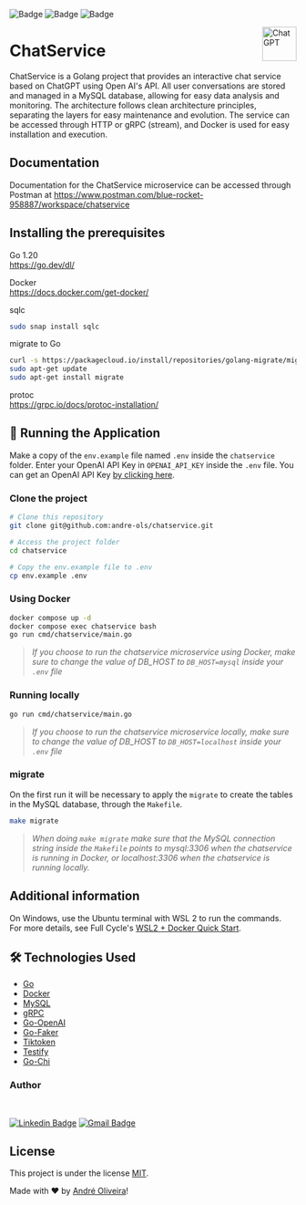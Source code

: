    ![Badge](https://img.shields.io/static/v1?label=Go&message=1.20&color=blue&style=flat&logo=go)
   ![Badge](https://img.shields.io/static/v1?label=Docker&message=23.0.5&color=blue&style=flat&logo=docker)
   ![Badge](https://img.shields.io/static/v1?label=MySQL&message=8&color=blue&style=flat&logo=mysql)

<a href="https://openai.com/blog/chatgpt/">
   <img src="https://freelogopng.com/images/all_img/1681038628chatgpt-icon-logo.png" alt="ChatGPT" title="ChatGPT" align="right" height="60" />
</a>

# ChatService

ChatService is a Golang project that provides an interactive chat service based on ChatGPT using Open AI's API. All user conversations are stored and managed in a MySQL database, allowing for easy data analysis and monitoring. The architecture follows clean architecture principles, separating the layers for easy maintenance and evolution. The service can be accessed through HTTP or gRPC (stream), and Docker is used for easy installation and execution.

## Documentation

Documentation for the ChatService microservice can be accessed through Postman at https://www.postman.com/blue-rocket-958887/workspace/chatservice

## Installing the prerequisites

Go 1.20\
https://go.dev/dl/

Docker\
https://docs.docker.com/get-docker/

sqlc

```bash
sudo snap install sqlc
```

migrate to Go

```bash
curl -s https://packagecloud.io/install/repositories/golang-migrate/migrate/script.deb.sh | sudo bash
sudo apt-get update
sudo apt-get install migrate
```

protoc\
https://grpc.io/docs/protoc-installation/

## 🎲 Running the Application

Make a copy of the `env.example` file named `.env` inside the `chatservice` folder. Enter your OpenAI API Key in `OPENAI_API_KEY` inside the `.env` file. You can get an OpenAI API Key [by clicking here](https://platform.openai.com/account/api-keys).

### Clone the project

```bash
# Clone this repository
git clone git@github.com:andre-ols/chatservice.git

# Access the project folder
cd chatservice

# Copy the env.example file to .env
cp env.example .env
```

### Using Docker

```bash
docker compose up -d
docker compose exec chatservice bash
go run cmd/chatservice/main.go
```

> _If you choose to run the chatservice microservice using Docker, make sure to change the value of DB_HOST to `DB_HOST=mysql` inside your `.env` file_

### Running locally

```bash
go run cmd/chatservice/main.go
```

> _If you choose to run the chatservice microservice locally, make sure to change the value of DB_HOST to `DB_HOST=localhost` inside your `.env` file_

### migrate

On the first run it will be necessary to apply the `migrate` to create the tables in the MySQL database, through the `Makefile`.

```bash
make migrate
```

> *When doing `make migrate` make sure that the MySQL connection string inside the `Makefile` points to *mysql:3306* when the chatservice is running in Docker, or *localhost:3306* when the chatservice is running locally.*

## Additional information

On Windows, use the Ubuntu terminal with WSL 2 to run the commands.\
For more details, see Full Cycle's [WSL2 + Docker Quick Start](https://github.com/codeedu/wsl2-docker-quickstart).

## 🛠 Technologies Used

- [Go](https://golang.org/)
- [Docker](https://www.docker.com/)
- [MySQL](https://www.mysql.com/)
- [gRPC](https://grpc.io/)
- [Go-OpenAI](https://github.com/sashabaranov/go-openai)
- [Go-Faker](https://github.com/go-faker/faker/v4)
- [Tiktoken](https://github.com/pkoukk/tiktoken-go)
- [Testify](https://github.com/stretchr/testify)
- [Go-Chi](github.com/go-chi/chi/v5)

### Author

<br />

[![Linkedin Badge](https://img.shields.io/badge/-André-blue?style=flat-square&logo=Linkedin&logoColor=white&link=https://www.linkedin.com/in/andre-ols/)](https://www.linkedin.com/in/andre-ols/)
[![Gmail Badge](https://img.shields.io/badge/-contato.andreols@gmail.com-c14438?style=flat-square&logo=Gmail&logoColor=white&link=mailto:contato.andreols@gmail.com)](mailto:contato.andreols@gmail.com)

## License

This project is under the license [MIT](./LICENSE).

<p>Made with ❤️ by <a href="https://www.linkedin.com/in/andre-ols/">André Oliveira</a>!</p>
